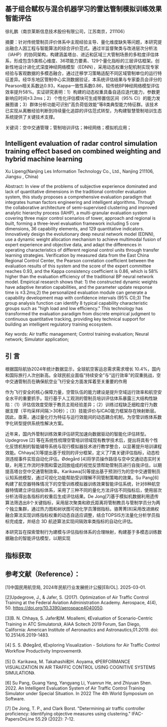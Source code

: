 ## 基于组合赋权与混合机器学习的雷达管制模拟训练效果智能评估
徐礼鹏（南京莱斯信息技术股份有限公司，江苏南京，211106）

摘要：针对传统管制员评价体系中主观经验主导、量化维度缺失等问题，本研究提出融合人因工程与智能算法的综合评价范式。通过半监督聚类与改进层次分析法（IAHP）的协同架构，构建涵盖塔台、进近和区域三大管制场景的多粒度评估体系，形成包含5类核心维度、36项能力要素、129个量化指标的三层评估框架。创新性地设计进化式深度神经网络模型（EDNN），采用动态权重分配机制实现专家经验与客观数据的多模态融合，通过迁移学习策略适配不同区域管制单位的运行特征差异。经华东地区管制中心实测数据验证，本系统评估结果与专家委员会评分的Pearson相关系数达0.93，Kappa一致性系数0.86，较传统BP神经网络模型评估效率提升58%。实证研究表明：1）构建的动态权重具备自适应迭代能力，参数更新响应时间≤3.2ms；2）个性化评估模块可生成带置信区间（95% CI）的能力发展图谱；3）群体分析功能可识别"高负荷低效能"等8类典型能力特征群。该技术已实现从离散经验判断到持续量化追踪的评估范式转型，为构建智慧管制培训生态系统提供了关键技术支撑。

关键词：空中交通管理；管制培训评估；神经网络；模拟机应用； 

## Intelligent evaluation of radar control simulation training effect based on combined weighting and hybrid machine learning
Xu Lipeng(Nanjing Les Information Technology Co., Ltd., Nanjing 211106, Jiangsu , China)

Abstract: In view of the problems of subjective experience dominated and lack of quantitative dimensions in the traditional controller evaluation system, this study proposes a comprehensive evaluation paradigm that integrates human factors engineering and intelligent algorithms. Through the collaborative architecture of semi-supervised clustering and improved analytic hierarchy process (IAHP), a multi-granular evaluation system covering three major control scenarios of tower, approach and regional is built, forming a three-level evaluation framework including 5 core dimensions, 36 capability elements, and 129 quantitative indicators. Innovatively design the evolutionary deep neural network model (EDNN), use a dynamic weight allocation mechanism to achieve multimodal fusion of expert experience and objective data, and adapt the differences in operating characteristics of different regional control units through transfer learning strategies. Verification by measured data from the East China Regional Control Center, the Pearson correlation coefficient between the evaluation results of this system and the score of the expert committee reaches 0.93, and the Kappa consistency coefficient is 0.86, which is 58% higher than the evaluation efficiency of the traditional BP neural network model. Empirical research shows that: 1) the constructed dynamic weights have adaptive iteration capabilities, and the parameter update response time is ≤3.2ms;2) the personalized evaluation module can generate a capability development map with confidence intervals (95% CI);3) The group analysis function can identify 8 typical capability characteristic groups such as "high load and low efficiency." This technology has transformed the evaluation paradigm from discrete empirical judgment to continuous quantitative tracking, providing key technical support for building an intelligent regulatory training ecosystem.

Key words: Air traffic management; Control training evaluation; Neural network; Simulator application;

## 引  言
根据国际航协2024年统计数据显示，全球航空客运总需求需求增长 10.4%，国内和国际旅行人次创新高。全球民航业面临“持续安全”与“运行效率”的双重挑战，空中交通管制员在确保航空业飞行安全方面发挥着至关重要的作用

作为飞行安全的核心保障力量，空管队伍的能力建设是提升空域运行效率和航空安全水平的重要抓手。现行基于人工观测的管制员培训评估体系暴露三大结构性缺陷：（1）评估信效度受限于教员主观经验差异；（2）训练过程缺乏细粒度行为数据支撑（平均采样间隔＞30秒）；（3）技能评价与ICAO能力框架存在映射断层。因此，亟需，通过量化行为特征与运行效能间的动态耦合机制，为空管训练体系数字化转型提供系统性解决方案。

近年来，国内外管制训练效果评估研究加速向数据驱动的智能化评估转型。Updegrove [2] 等在系统性梳理空管培训领域现有教学技术后，提出将具有个性化反馈机制的智能辅导系统与现行模拟器技术进行教学整合，以显著提升培训课程效能。Chhaya[3]等提出基于规则的评分框架，定义了7类关键评估指标，动态检测违规事件实现自动化评估。Ødegård [4]将学员操作路径与空中交通动态实时关联，利用工作流时序图和雷达回放组成的视觉反馈帮助管制员进行自我评估，以期提高塔台空中交通管制效率。Karikawa[5]等提出基于预测行为的空中交通管制员认知系统模型，通过可视化功能帮助受训理解不同管制策略的效果。Su Pang[6]构建了航空器特殊情况下的空管训练模拟器训练效果智能评估系统，针对8种航空器特情建立评估指标体系，采用了三种不同的量化方法评估不同指标后，使用层次分析法得出各指标的权重后生成评估结果。De Jong[7]基于模拟机数据利用遗传算法筛选出8个关键指标，采用层次聚类和欧氏距离将管制教员与管制学员分为两个独立集群，通过热力图和树状图可视化学员薄弱指标。骆菁菁[8]采用改进熵权融合算法实现训练指标权重的动态自适应调整，结合TOPSIS方法量化分析学员指标完成度，并结合 3D 航迹算法实现间隔效率类指标的自动化评估。

本研究旨在探索管制行为建模与评估指标体系的合理映射，构建基于多模态训练数据融合的智能评估模型，以期实现

## 指标获取


























## 参考文献（Reference）：
[1]中国民用航空局, 2024年民航行业发展统计公报[EB/OL]. 2025-03-01.

[2]Updegrove, J., & Jafer, S. (2017). Optimization of Air Traffic Control Training at the Federal Aviation Administration Academy. Aerospace, 4(4), 50. https://doi.org/10.3390/aerospace4040050.

[3]B. N. Chhaya, S. Jafer和M. Moallemi, 《Evaluation of Scenario-Centric Training in ATC Simulators》, AIAA Scitech 2019 Forum, San Diego, California: American Institute of Aeronautics and Astronautics,01.2019. doi: 10.2514/6.2019-1483.

[4] S. S. Ødegård, 《Exploring Visualization - Solutions for Air Traffic Control Workflow Productivity Improvement》.

[5] D. Karikawa, M. Takahashi和H. Aoyama, 《PERFORMANCE VISUALIZATION IN AIR TRAFFIC CONTROL USING COGNITIVE SYSTEMS SIMULATION》.

[6] Su Pang, Guang Yang, Yangyang Li, Yuanrun He, and Zhiyuan Shen. 2022. An Intelligent Evaluation System of Air Traffic Control Training Simulator under Special Situation. In 2022 The 4th World Symposium on Software.

[7] De Jong, T. P., and Clark Borst. "Determining air traffic controller proficiency: Identifying objective measures using clustering." IFAC-PapersOnLine 55.29 (2022): 7-12.





